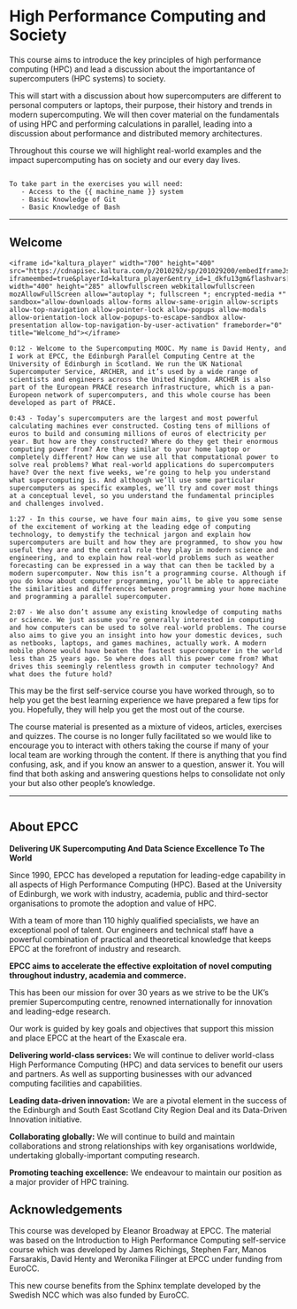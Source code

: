 # High Performance Computing and Society

<!-- WIP: need to check this once the content has been completed -->
<!-- This is being designed for life long learners: members of the general public with a broad interest in computing and in learning for wellbbeing. Need to include some text about WHO this is for? -->

This course aims to introduce the key principles of high performance computing (HPC) and lead a discussion about the importantance of supercomputers (HPC systems) to society. 

This will start with a discussion about how supercomputers are different to personal computers or laptops, their purpose, their history and trends in modern supercomputing. We will then cover material on the fundamentals of using HPC and performing calculations in parallel, leading into a discussion about performance and distributed memory architectures. 

Throughout this course we will highlight real-world examples and the impact supercomputing has on society and our every day lives.

<!-- How do people get an account? For life long learners will I need to provide instructions? -->
```{prereq}

To take part in the exercises you will need:
   - Access to the {{ machine_name }} system
   - Basic Knowledge of Git
   - Basic Knowledge of Bash

```

---

<!-- Removed for now

## Arrangements for this self-service course

This course has already run in other forms in the past and we are keen the material remains available to the community, therefore the course has been presented in this new format with support from the EuroCC project. This course is hosted on github and will run in an unfacilitated form meaning the course will not have involvement, input and direction from the Educators. However it will be monitored, so please therefore raise issues on the [git repository](https://github.com/EPCCed/Intro-to-HPC-self-service/issues) which the course is hosted from, if there are comments on the material. 

--- -->

## Welcome

<!-- This video is from the Intro-to-HPC course, it is not totally relevant but it is nice to have a welcome video... -->
```{raw} html
<iframe id="kaltura_player" width="700" height="400" src="https://cdnapisec.kaltura.com/p/2010292/sp/201029200/embedIframeJs/uiconf_id/32599141/partner_id/2010292?iframeembed=true&playerId=kaltura_player&entry_id=1_dkfu13gm&flashvars[streamerType]=auto&amp;flashvars[localizationCode]=en&amp;flashvars[leadWithHTML5]=true&amp;flashvars[sideBarContainer.plugin]=true&amp;flashvars[sideBarContainer.position]=left&amp;flashvars[sideBarContainer.clickToClose]=true&amp;flashvars[chapters.plugin]=true&amp;flashvars[chapters.layout]=vertical&amp;flashvars[chapters.thumbnailRotator]=false&amp;flashvars[streamSelector.plugin]=true&amp;flashvars[EmbedPlayer.SpinnerTarget]=videoHolder&amp;flashvars[dualScreen.plugin]=true&amp;flashvars[Kaltura.addCrossoriginToIframe]=true&amp;&wid=1_ju8ohj3q" width="400" height="285" allowfullscreen webkitallowfullscreen mozAllowFullScreen allow="autoplay *; fullscreen *; encrypted-media *" sandbox="allow-downloads allow-forms allow-same-origin allow-scripts allow-top-navigation allow-pointer-lock allow-popups allow-modals allow-orientation-lock allow-popups-to-escape-sandbox allow-presentation allow-top-navigation-by-user-activation" frameborder="0" title="Welcome_hd"></iframe>
```

```{solution} Transcript
0:12 - Welcome to the Supercomputing MOOC. My name is David Henty, and I work at EPCC, the Edinburgh Parallel Computing Centre at the University of Edinburgh in Scotland. We run the UK National Supercomputer Service, ARCHER, and it’s used by a wide range of scientists and engineers across the United Kingdom. ARCHER is also part of the European PRACE research infrastructure, which is a pan-Europeon network of supercomputers, and this whole course has been developed as part of PRACE.

0:43 - Today’s supercomputers are the largest and most powerful calculating machines ever constructed. Costing tens of millions of euros to build and consuming millions of euros of electricity per year. But how are they constructed? Where do they get their enormous computing power from? Are they similar to your home laptop or completely different? How can we use all that computational power to solve real problems? What real-world applications do supercomputers have? Over the next five weeks, we’re going to help you understand what supercomputing is. And although we’ll use some particular supercomputers as specific examples, we’ll try and cover most things at a conceptual level, so you understand the fundamental principles and challenges involved.

1:27 - In this course, we have four main aims, to give you some sense of the excitement of working at the leading edge of computing technology, to demystify the technical jargon and explain how supercomputers are built and how they are programmed, to show you how useful they are and the central role they play in modern science and engineering, and to explain how real-world problems such as weather forecasting can be expressed in a way that can then be tackled by a modern supercomputer. Now this isn’t a programming course. Although if you do know about computer programming, you’ll be able to appreciate the similarities and differences between programming your home machine and programming a parallel supercomputer.

2:07 - We also don’t assume any existing knowledge of computing maths or science. We just assume you’re generally interested in computing and how computers can be used to solve real-world problems. The course also aims to give you an insight into how your domestic devices, such as netbooks, laptops, and games machines, actually work. A modern mobile phone would have beaten the fastest supercomputer in the world less than 25 years ago. So where does all this power come from? What drives this seemingly relentless growth in computer technology? And what does the future hold?
```

This may be the first self-service course you have worked through, so to help you get the best learning experience we have prepared a few tips for you. Hopefully, they will help you get the most out of the course.

The course material is presented as a mixture of videos, articles, exercises and quizzes. The course is no longer fully facilitated so we would like to encourage you to interact with others taking the course if many of your local team are working through the content. If there is anything that you find confusing, ask, and if you know an answer to a question, answer it. You will find that both asking and answering questions helps to consolidate not only your but also other people’s knowledge.

---


```{figure} ./../Part1_Supercomputing/images/BayesInterior.jpg
```

## About EPCC

**Delivering UK Supercomputing And Data Science Excellence To The World**

Since 1990, EPCC has developed a reputation for leading-edge capability in all aspects of High Performance Computing (HPC). Based at the University of Edinburgh, we work with industry, academia, public and third-sector organisations to promote the adoption and value of HPC.

With a team of more than 110 highly qualified specialists, we have an exceptional pool of talent. Our engineers and technical staff have a powerful combination of practical and theoretical knowledge that keeps EPCC at the forefront of industry and research.

<!-- This is duplicated in Part 1 and I think is more important to be placed there. 
```{raw} html
<iframe width="700" height="400" src="https://www.youtube.com/embed/NEgbVNIo560" title="YouTube video player" frameborder="0" allow="accelerometer; autoplay; clipboard-write; encrypted-media; gyroscope; picture-in-picture" allowfullscreen></iframe>
``` -->

**EPCC aims to accelerate the effective exploitation of novel computing throughout industry, academia and commerce.**

This has been our mission for over 30 years as we strive to be the UK’s premier Supercomputing centre, renowned internationally for innovation and leading-edge research.

Our work is guided by key goals and objectives that support this mission and place EPCC at the heart of the Exascale era.

**Delivering world-class services:** We will continue to deliver world-class High Performance Computing (HPC) and data services to benefit our users and partners. As well as supporting businesses with our advanced computing facilities and capabilities.

**Leading data-driven innovation:** We are a pivotal element in the success of the Edinburgh and South East Scotland City Region Deal and its Data-Driven Innovation initiative.

**Collaborating globally:** We will continue to build and maintain collaborations and strong relationships with key organisations worldwide, undertaking globally-important computing research.

**Promoting teaching excellence:** We endeavour to maintain our position as a major provider of HPC training.

<!-- ---

```{figure} ./../Part1_Supercomputing/images/large_hero_a8f32791-5354-4a66-aeb0-79352dedae18.jpg
```  -->

## Acknowledgements

This course was developed by Eleanor Broadway at EPCC. The material was based on the Introduction to High Performance Computing self-service course which was developed by James Richings, Stephen Farr, Manos Farsarakis, David Henty and Weronika Filinger at EPCC under funding from EuroCC. 

This new course benefits from the Sphinx template developed by the Swedish NCC which was also funded by EuroCC.
